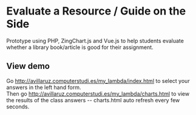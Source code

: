 # Evaluate a Resource / Guide on the Side
Prototype using PHP, ZingChart.js and Vue.js to help students evaluate whether a library book/article is good for their assignment.

## View demo
Go http://avillaruz.computerstudi.es/my_lambda/index.html to select your answers in the left hand form.  
Then go http://avillaruz.computerstudi.es/my_lambda/charts.html to view the results of the class answers -- charts.html auto refresh every few seconds.
